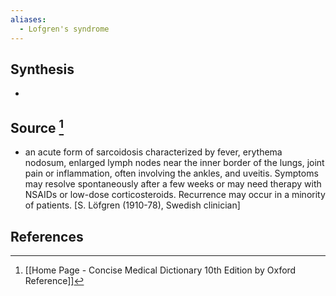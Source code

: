 ```yaml
---
aliases:
  - Lofgren's syndrome
---
```

## Synthesis
- 
## Source [^1]
- an acute form of sarcoidosis characterized by fever, erythema nodosum, enlarged lymph nodes near the inner border of the lungs, joint pain or inflammation, often involving the ankles, and uveitis. Symptoms may resolve spontaneously after a few weeks or may need therapy with NSAIDs or low-dose corticosteroids. Recurrence may occur in a minority of patients. \[S. Löfgren (1910-78), Swedish clinician]
## References

[^1]: [[Home Page - Concise Medical Dictionary 10th Edition by Oxford Reference]]